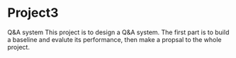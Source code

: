 # Project3
Q&amp;A system
This project is to design a Q&A system. 
The first part is to build a baseline and evalute its performance, then make a propsal to the whole project.

